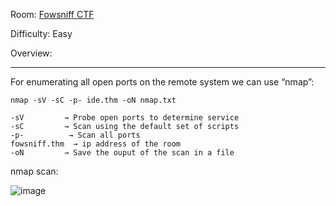 Room: [Fowsniff CTF](https://tryhackme.com/room/ctf)

Difficulty: Easy

Overview: 

------------------------------------------------------------------------------------------------------------------------------------------------------------------

For enumerating all open ports on the remote system we can use “nmap”:

```
nmap -sV -sC -p- ide.thm -oN nmap.txt

-sV         → Probe open ports to determine service
-sC         → Scan using the default set of scripts
-p-          → Scan all ports
fowsniff.thm  → ip address of the room
-oN         → Save the ouput of the scan in a file
```
nmap scan:

![image](https://user-images.githubusercontent.com/76821053/166565008-389610f8-322e-4664-863a-c1e9ec04125c.png)

